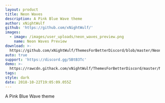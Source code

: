 ```yaml
---
layout: product
title: Neon Waves
description: A Pink Blue Wave theme
author: xNightWulf
github: 'https://github.com/xNightWulf/'
images:
  - image: /images/user_uploads/neon_waves_preview.png
    name: Neon Waves Preview
download: >-
  https://github.com/xNightWulf/ThemesForBetterDiscord/blob/master/NeonWaves.theme.css
auto: true
support: 'https://discord.gg/5BtB3Tc'
demo: >-
  https://rawcdn.githack.com/xNightWulf/ThemesForBetterDiscord/master/NeonWaves.theme.css
tags:
style: dark
date: 2018-10-22T19:05:09.055Z
---
```

A Pink Blue Wave theme